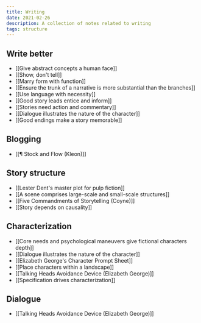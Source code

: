 ```yaml
---
title: Writing
date: 2021-02-26
description: A collection of notes related to writing 
tags: structure
---
```

## Write better
- [[Give abstract concepts a human face]]
- [[Show, don't tell]]
- [[Marry form with function]]
- [[Ensure the trunk of a narrative is more substantial than the branches]]
- [[Use language with necessity]]
- [[Good story leads entice and inform]]
- [[Stories need action and commentary]]
- [[Dialogue illustrates the nature of the character]]
- [[Good endings make a story memorable]]

## Blogging
- [[¶ Stock and Flow (Kleon)]]

## Story structure
* [[Lester Dent's master plot for pulp fiction]]
* [[A scene comprises large-scale and small-scale structures]]
* [[Five Commandments of Storytelling (Coyne)]]
* [[Story depends on causality]]

## Characterization
* [[Core needs and psychological maneuvers give fictional characters depth]]
* [[Dialogue illustrates the nature of the character]]
* [[Elizabeth George's Character Prompt Sheet]]
* [[Place characters within a landscape]]
* [[Talking Heads Avoidance Device (Elizabeth George)]]
* [[Specification drives characterization]]

## Dialogue
* [[Talking Heads Avoidance Device (Elizabeth George)]]